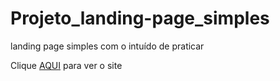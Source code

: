 # Projeto_landing-page_simples
landing page simples com o intuído de praticar


Clique <a href= "https://diegononato-landingpage-simples.netlify.com/">AQUI</a> para ver o site
